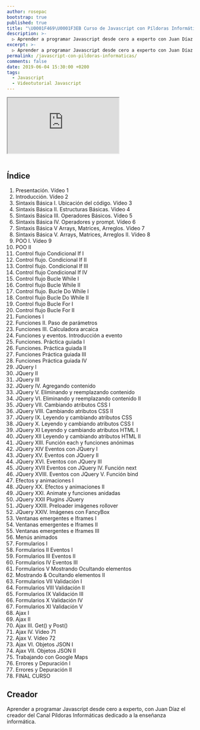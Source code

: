 ```yaml
---
author: rosepac
bootstrap: true
published: true
title: "\U0001F469‍\U0001F3EB Curso de Javascript con Píldoras Informáticas"
description: >-
  ▷ Aprender a programar Javascript desde cero a experto con Juan Díaz el creador del Canal Píldoras Informáticas dedicado a la enseñanza informática.
excerpt: >-
  ▷ Aprender a programar Javascript desde cero a experto con Juan Díaz el creador del Canal Píldoras Informáticas dedicado a la enseñanza informática.
permalink: /javascript-con-pildoras-informaticas/
comments: false
date: 2019-06-04 15:30:00 +0200
tags:
  - Javascript
  - Videotutorial Javascript
---
```


<div class="embed-responsive embed-responsive-16by9">
  <iframe class="embed-responsive-item" src="https://www.youtube-nocookie.com/embed/videoseries?list=PLTlBeKQnFKtIU7Ap4jNX513lI1bC9m01X" allowfullscreen></iframe>
</div><br/>

## Índice

1. Presentación. Vídeo 1
2. Introducción. Vídeo 2
3. Sintaxis Básica I. Ubicación del código. Vídeo 3
4. Sintaxis Básica II. Estructuras Básicas. Vídeo 4
5. Sintaxis Básica III. Operadores Básicos. Vídeo 5
6. Sintaxis Básica IV. Operadores y prompt. Vídeo 6
7. Sintaxis Básica V Arrays, Matrices, Arreglos. Vídeo 7
8. Sintaxis Básica V. Arrays, Matrices, Arreglos II. Vídeo 8
9. POO I. Vídeo 9
10. POO II
11. Control flujo Condicional If I
12. Control flujo. Condicional If II
13. Control flujo. Condicional If III
14. Control flujo Condicional If IV
15. Control flujo Bucle While I
16. Control flujo Bucle While II
17. Control flujo. Bucle Do While I
18. Control flujo Bucle Do While II
19. Control flujo Bucle For I
20. Control flujo Bucle For II
21. Funciones I
22. Funciones II. Paso de parámetros
23. Funciones III. Calculadora arcaica
24. Funciones y eventos. Introducción a evento
25. Funciones. Práctica guiada I
26. Funciones. Práctica guiada II
27. Funciones Práctica guiada III
28. Funciones Práctica guiada IV
29. JQuery I
30. JQuery II
31. JQuery III
32. JQuery IV. Agregando contenido
33. JQuery V. Eliminando y reemplazando contenido
34. JQuery VI. Eliminando y reemplazando contenido II
35. JQuery VII. Cambiando atributos CSS I
36. JQuery VIII. Cambiando atributos CSS II
37. JQuery IX. Leyendo y cambiando atributos CSS
38. JQuery X. Leyendo y cambiando atributos CSS I
39. JQuery XI Leyendo y cambiando atributos HTML I
40. JQuery XII Leyendo y cambiando atributos HTML II
41. JQuery XIII. Función each y funciones anónimas
42. JQuery XIV Eventos con JQuery I
43. JQuery XV. Eventos con JQuery II
44. JQuery XVI. Eventos con JQuery III
45. JQuery XVII Eventos con JQuery IV. Función next
46. JQuery XVIII. Eventos con JQuery V. Función bind
47. Efectos y animaciones I
48. JQuery XX. Efectos y animaciones II
49. JQuery XXI. Animate y funciones anidadas
50. JQuery XXII Plugins JQuery
51. JQuery XXIII. Preloader imágenes rollover
52. JQuery XXIV. Imágenes con FancyBox
53. Ventanas emergentes e Iframes I
54. Ventanas emergentes e Iframes II
55. Ventanas emergentes e Iframes III
56. Menús animados
57. Formularios I
58. Formularios II Eventos I
59. Formularios III Eventos II
60. Formularios IV Eventos III
61. Formularios V Mostrando Ocultando elementos
62. Mostrando & Ocultando elementos II
63. Formularios VII Validación I
64. Formularios VIII Validación II
65. Formularios IX Validación III
66. Formularios X Validación IV
67. Formularios XI Validación V
68. Ajax I
69. Ajax II
70. Ajax III. Get() y Post()
71. Ajax IV. Vídeo 71
72. Ajax V. Vídeo 72
73. Ajax VI. Objetos JSON I
74. Ajax VII. Objetos JSON II
75. Trabajando con Google Maps
76. Errores y Depuración I
77. Errores y Depuración II
78. FINAL CURSO

## Creador

Aprender a programar Javascript desde cero a experto, con Juan Díaz el creador del Canal Píldoras Informáticas dedicado a la enseñanza informática.